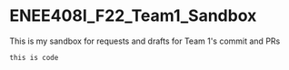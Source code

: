 # ENEE408I_F22_Team1_Sandbox
This is my sandbox for requests and drafts for Team 1's commit and PRs

`this is code`
